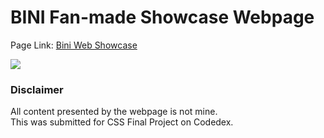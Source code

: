 # BINI Fan-made Showcase Webpage
Page Link: <a href="https://alexgaaranes.github.io/BINI-web-showcase/">Bini Web Showcase</a>

<img src="ss.jpg">


### Disclaimer
All content presented by the webpage is not mine. <br>
This was submitted for CSS Final Project on Codedex.
